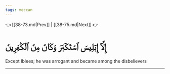 ```yaml
---
tags: meccan
---
```


👈 [[38-73.md|Prev]] | [[38-75.md|Next]] 👉

# إِلَّآ إِبۡلِيسَ ٱسۡتَكۡبَرَ وَكَانَ مِنَ ٱلۡكَٰفِرِينَ

Except Iblees; he was arrogant and became among the disbelievers

---

